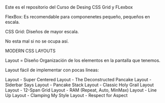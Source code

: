 Este es el repositorio del Curso de Desing CSS Grid y FLexbox

FlexBox: Es recomendable para componenetes pequeño, pequeños en escala.

CSS Grid: Diseños de mayor escala.

No esta mal si no se ocupa así.

MODERN CSS LAYOUTS

Layout = Diseño
Organización de los elementos en la pantalla que tenemos.


Layout fácil de implementar con pocas lineas:

Layout - Super Centered
Layout - The Deconstructed Pancake
Layout - Siderbar Says
Layout - Pancake Stack
Layout - Classic Holy Grail Layout
Layout - 12-Span Grid
Layout - RAM (Repeat, Auto, MinMax)
Layout - Line Up
Layout - Clamping My Style
Layout - Respect for Aspect
